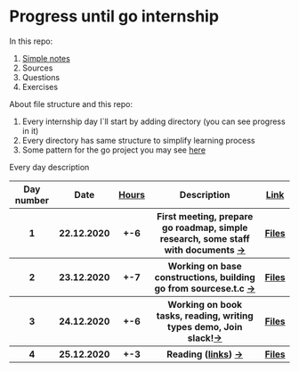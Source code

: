 # Progress until go internship
<p>In this repo:<br>

<ol>
  <li><a href="https://github.com/1-sw/go-internship/tree/main/txt">Simple notes</a></li>
  <li>Sources</li>
  <li>Questions</li>
  <li>Exercises</li>
</ol>

<p>About file structure and this repo:<br>
<ol>
  <li>Every internship day I`ll start by adding directory (you can see progress in it)</li>
  <li>Every directory has same structure to simplify learning process</li>
  <li>Some pattern for the go project you may see <a href="https://github.com/golang-standards/project-layout">here</a></li>
</ol>

<p>Every day description<br>
<table style="width:100%">

  <tr>
    <th>Day number</th>
    <th>Date</th>
    <th><a href="https://github.com/1-sw/go-internship/blob/main/txt/table_description.txt">Hours</a></th>
    <th>Description</th>
    <th><a href="https://github.com/1-sw/go-internship/blob/main/day/">Link</a></th>
  </tr>

  <tr>
    <th>1</th>
    <th>22.12.2020</th>
    <th>+-6</th>
    <th>First meeting, prepare go roadmap, simple research, some staff with documents <a href="https://github.com/1-sw/go-internship/blob/main/day/1/ABOUT.md">-></a></th>
    <th><a href="https://github.com/1-sw/go-internship/blob/main/day/1/">Files</a></th>
  </tr>

  <tr>
    <th>2</th>
    <th>23.12.2020</th>
    <th>+-7</th>
    <th>Working on base constructions, building go from sourcese.t.c <a href="https://github.com/1-sw/go-internship/blob/main/day/2/ABOUT.md">-></a></th>
    <th><a href="https://github.com/1-sw/go-internship/blob/main/day/2/">Files</a></th>
  </tr> 

  <tr>
    <th>3</th>
    <th>24.12.2020</th>
    <th>+-6</th>
    <th>Working on book tasks, reading, writing types demo, Join slack!<a href="https://github.com/1-sw/go-internship/blob/main/day/3/ABOUT.md">-></a></th>
    <th><a href="https://github.com/1-sw/go-internship/blob/main/day/3/">Files</a></th>
  </tr>

  <tr>
    <th>4</th>
    <th>25.12.2020</th>
    <th>+-3</th>
    <th>Reading (<a href="https://github.com/1-sw/go-internship/blob/main/txt/links.txt">links</a>)
        <a href="https://github.com/1-sw/go-internship/blob/main/day/4/ABOUT.md">-></a></th>
    <th><a href="https://github.com/1-sw/go-internship/blob/main/day/4/ABOUT.md">Files</a></th>
  </tr>
</table>
